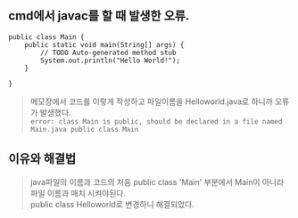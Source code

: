 ## cmd에서 javac를 할 때 발생한 오류.
```ava
public class Main {
	public static void main(String[] args) {
		// TODO Auto-generated method stub
		System.out.println("Hello World!");
	}

}
```
> 메모장에서 코드를 이렇게 작성하고 파일이름을 Helloworld.java로 하니까 오류가 발생했다.  
``
 error: class Main is public, should be declared in a file named Main.java
public class Main
``

## 이유와 해결법
> java파일의 이름과 코드의 처음 public class 'Main' 부분에서 Main이 아니라 파일 이름과 매치 시켜야된다.  
> public class Helloworld로 변경하니 해결되었다.
